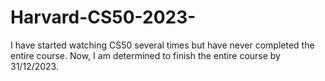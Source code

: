 # Harvard-CS50-2023-
I have started watching CS50 several times but have never completed the entire course. Now, I am determined to finish the entire course by 31/12/2023.
